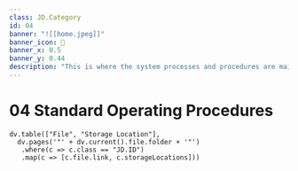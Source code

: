 ```yaml
---
class: JD.Category
id: 04
banner: "![[home.jpeg]]"
banner_icon: 📇
banner_x: 0.5
banner_y: 0.44
description: "This is where the system processes and procedures are maintained. "
---
```


# 04 Standard Operating Procedures

```dataviewjs
dv.table(["File", "Storage Location"],
  dv.pages('"' + dv.current().file.folder + '"')
   .where(c => c.class == "JD.ID")
   .map(c => [c.file.link, c.storageLocations]))
```
